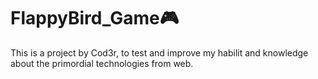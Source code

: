 # FlappyBird_Game🎮
This is a project by Cod3r, to test and improve my habilit and knowledge about the primordial technologies from web. 

